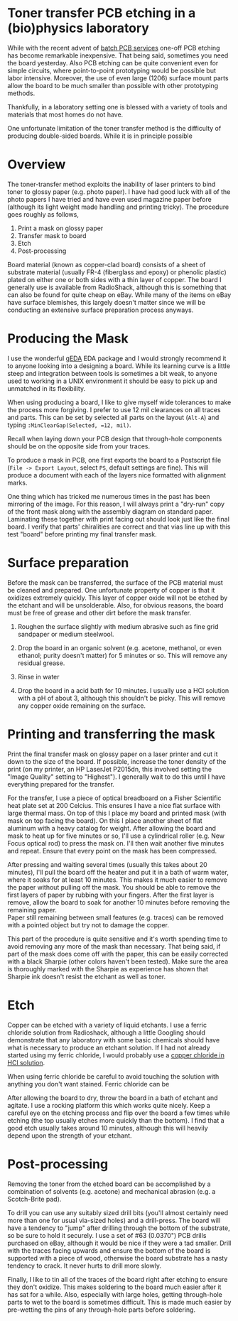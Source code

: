 # Toner transfer PCB etching in a (bio)physics laboratory

While with the recent advent of [batch PCB services](http://www.batchpcb.com)
one-off PCB etching has become remarkable inexpensive. That being said,
sometimes you need the board yesterday. Also PCB etching can be quite
convenient even for simple circuits, where point-to-point prototyping would be
possible but labor intensive. Moreover, the use of even large (1206) surface
mount parts allow the board to be much smaller than possible with other
prototyping methods.

Thankfully, in a laboratory setting one is blessed with a variety of tools and
materials that most homes do not have.

One unfortunate limitation of the toner transfer method is the difficulty of
producing double-sided boards. While it is in principle possible 

# Overview

The toner-transfer method exploits the inability of laser printers to bind
toner to glossy paper (e.g. photo paper). I have had good luck with all of the
photo papers I have tried and have even used magazine paper before (although
its light weight made handling and printing tricky). The procedure goes roughly
as follows,

 1. Print a mask on glossy paper
 2. Transfer mask to board
 3. Etch
 4. Post-processing

Board material (known as copper-clad board) consists of a sheet of substrate
material (usually FR-4 (fiberglass and epoxy) or phenolic plastic) plated on
either one or both sides with a thin layer of copper.  The board I generally
use is available from RadioShack, although this is something that can also be
found for quite cheap on eBay. While many of the items on eBay have surface
blemishes, this largely doesn't matter since we will be conducting an extensive
surface preparation process anyways.

# Producing the Mask

I use the wonderful [gEDA](http://www.gpleda.org/) EDA package and I would
strongly recommend it to anyone looking into a designing a board. While its
learning curve is a little steep and integration between tools is sometimes a
bit weak, to anyone used to working in a UNIX environment it should be easy to
pick up and unmatched in its flexibility.

When using producing a board, I like to give myself wide tolerances to make the
process more forgiving. I prefer to use 12 mil clearances on all traces and
parts. This can be set by selected all parts on the layout (`Alt-A`) and typing
`:MinClearGap(Selected, =12, mil)`.

Recall when laying down your PCB design that through-hole components should be
on the opposite side from your traces. 

To produce a mask in PCB, one first exports the board to a Postscript file
(`File -> Export Layout`, select `PS`, default settings are fine). This will
produce a document with each of the layers nice formatted with alignment marks.

One thing which has tricked me numerous times in the past has been mirroring of
the image. For this reason, I will always print a "dry-run" copy of the front
mask along with the assembly diagram on standard paper. Laminating these
together with print facing out should look just like the final board. I verify that
parts' chiralities are correct and that vias line up with this test "board"
before printing my final transfer mask.

# Surface preparation

Before the mask can be transferred, the surface of the PCB material must be
cleaned and prepared. One unfortunate property of copper is that it oxidizes
extremely quickly. This layer of copper oxide will not be etched by the etchant
and will be unsolderable. Also, for obvious reasons, the board must be free of
grease and other dirt before the mask transfer.

 1. Roughen the surface slightly with medium abrasive such as fine grid
    sandpaper or medium steelwool.

 2. Drop the board in an organic solvent (e.g. acetone, methanol, or even
    ethanol; purity doesn't matter) for 5 minutes or so. This will remove any
    residual grease.

 3. Rinse in water

 4. Drop the board in a acid bath for 10 minutes. I usually use a HCl solution
    with a pH of about 3, although this shouldn't be picky. This will remove
    any copper oxide remaining on the surface.

# Printing and transferring the mask
 
Print the final transfer mask on glossy paper on a laser printer and cut it
down to the size of the board. If possible, increase the toner density of the
print (on my printer, an HP LaserJet P2015dn, this involved setting the "Image
Quality" setting to "Highest"). I generally wait to do this until I have
everything prepared for the transfer.

For the transfer, I use a piece of optical breadboard on a Fisher Scientific
heat plate set at 200 Celcius. This ensures I have a nice flat surface with
large thermal mass. On top of this I place my board and printed mask (with mask
on top facing the board). On this I place another sheet of flat aluminum with a
heavy catalog for weight. After allowing the board and mask to heat up for five
minutes or so, I'll use a cylindrical roller (e.g. New Focus optical rod) to
press the mask on. I'll then wait another five minutes and repeat. Ensure that
every point on the mask has been compressed.

After pressing and waiting several times (usually this takes about 20 minutes),
I'll pull the board off the heater and put it in a bath of warm water, where it
soaks for at least 10 minutes. This makes it much easier to remove the paper
without pulling off the mask. You should be able to remove the first layers of
paper by rubbing with your fingers. After the first layer is remove, allow the
board to soak for another 10 minutes before removing the remaining paper.  
Paper still remaining between small features (e.g. traces) can be removed
with a pointed object but try not to damage the copper.

This part of the procedure is quite sensitive and it's worth spending time to
avoid removing any more of the mask than necessary. That being said, if part of
the mask does come off with the paper, this can be easily corrected with a
black Sharpie (other colors haven't been tested). Make sure the area is
thoroughly marked with the Sharpie as experience has shown that Sharpie ink
doesn't resist the etchant as well as toner.

# Etch

Copper can be etched with a variety of liquid etchants. I use a ferric chloride
solution from Radioshack, although a little Googling should demonstrate that
any laboratory with some basic chemicals should have what is necessary to
produce an etchant solution. If I had not already started using my ferric
chloride, I would probably use a [copper chloride in HCl
solution](http://www.instructables.com/id/Stop-using-Ferric-Chloride-etchant!--A-better-etc/).

When using ferric chloride be careful to avoid touching the solution with
anything you don't want stained. Ferric chloride can be 

After allowing the board to dry, throw the board in a bath of etchant and
agitate. I use a rocking platform this which works quite nicely. Keep a careful
eye on the etching process and flip over the board a few times while etching
(the top usually etches more quickly than the bottom). I find that a good etch
usually takes around 10 minutes, although this will heavily depend upon the
strength of your etchant. 

# Post-processing

Removing the toner from the etched board can be accomplished by a combination
of solvents (e.g. acetone) and mechanical abrasion (e.g. a Scotch-Brite pad).

To drill you can use any suitably sized drill bits (you'll almost certainly
need more than one for usual via-sized holes) and a drill-press. The board will
have a tendency to "jump" after drilling through the bottom of the substrate,
so be sure to hold it securely. I use a set of #63 (0.0370")
PCB drills purchased on eBay, although it would be nice if they were a
tad smaller. Drill with the traces facing upwards and ensure the bottom of the
board is supported with a piece of wood, otherwise the board substrate has a
nasty tendency to crack. It never hurts to drill more slowly.

Finally, I like to tin all of the traces of the board right after etching to
ensure they don't oxidize. This makes soldering to the board much easier after
it has sat for a while. Also, especially with large holes, getting through-hole
parts to wet to the board is sometimes difficult. This is made much easier by
pre-wetting the pins of any through-hole parts before soldering.

